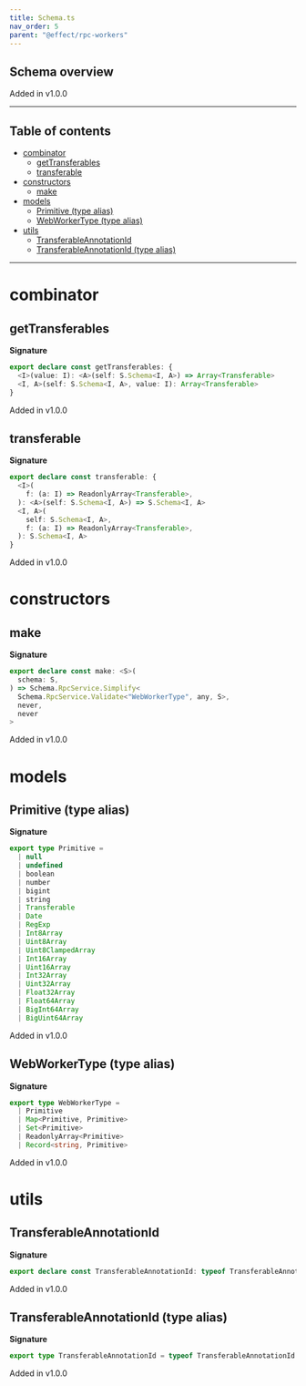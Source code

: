 ```yaml
---
title: Schema.ts
nav_order: 5
parent: "@effect/rpc-workers"
---
```


## Schema overview

Added in v1.0.0

---

<h2 class="text-delta">Table of contents</h2>

- [combinator](#combinator)
  - [getTransferables](#gettransferables)
  - [transferable](#transferable)
- [constructors](#constructors)
  - [make](#make)
- [models](#models)
  - [Primitive (type alias)](#primitive-type-alias)
  - [WebWorkerType (type alias)](#webworkertype-type-alias)
- [utils](#utils)
  - [TransferableAnnotationId](#transferableannotationid)
  - [TransferableAnnotationId (type alias)](#transferableannotationid-type-alias)

---

# combinator

## getTransferables

**Signature**

```ts
export declare const getTransferables: {
  <I>(value: I): <A>(self: S.Schema<I, A>) => Array<Transferable>
  <I, A>(self: S.Schema<I, A>, value: I): Array<Transferable>
}
```

Added in v1.0.0

## transferable

**Signature**

```ts
export declare const transferable: {
  <I>(
    f: (a: I) => ReadonlyArray<Transferable>,
  ): <A>(self: S.Schema<I, A>) => S.Schema<I, A>
  <I, A>(
    self: S.Schema<I, A>,
    f: (a: I) => ReadonlyArray<Transferable>,
  ): S.Schema<I, A>
}
```

Added in v1.0.0

# constructors

## make

**Signature**

```ts
export declare const make: <S>(
  schema: S,
) => Schema.RpcService.Simplify<
  Schema.RpcService.Validate<"WebWorkerType", any, S>,
  never,
  never
>
```

Added in v1.0.0

# models

## Primitive (type alias)

**Signature**

```ts
export type Primitive =
  | null
  | undefined
  | boolean
  | number
  | bigint
  | string
  | Transferable
  | Date
  | RegExp
  | Int8Array
  | Uint8Array
  | Uint8ClampedArray
  | Int16Array
  | Uint16Array
  | Int32Array
  | Uint32Array
  | Float32Array
  | Float64Array
  | BigInt64Array
  | BigUint64Array
```

Added in v1.0.0

## WebWorkerType (type alias)

**Signature**

```ts
export type WebWorkerType =
  | Primitive
  | Map<Primitive, Primitive>
  | Set<Primitive>
  | ReadonlyArray<Primitive>
  | Record<string, Primitive>
```

Added in v1.0.0

# utils

## TransferableAnnotationId

**Signature**

```ts
export declare const TransferableAnnotationId: typeof TransferableAnnotationId
```

Added in v1.0.0

## TransferableAnnotationId (type alias)

**Signature**

```ts
export type TransferableAnnotationId = typeof TransferableAnnotationId
```

Added in v1.0.0

